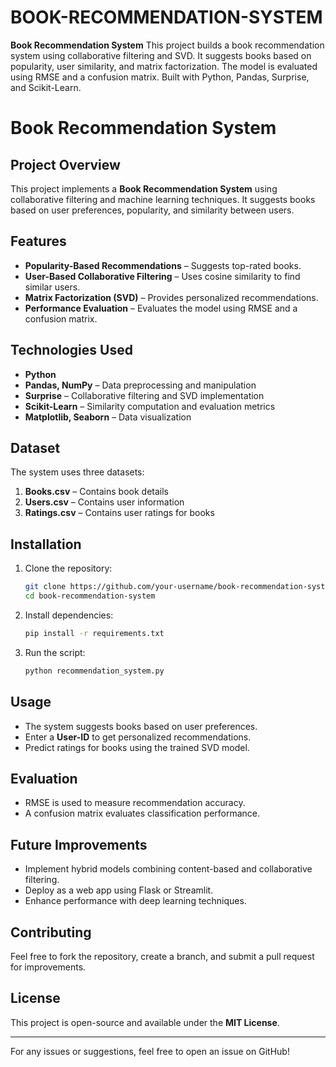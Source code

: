 # BOOK-RECOMMENDATION-SYSTEM
**Book Recommendation System**    This project builds a book recommendation system using collaborative filtering and SVD. It suggests books based on popularity, user similarity, and matrix factorization. The model is evaluated using RMSE and a confusion matrix. Built with Python, Pandas, Surprise, and Scikit-Learn.
# Book Recommendation System

## Project Overview
This project implements a **Book Recommendation System** using collaborative filtering and machine learning techniques. It suggests books based on user preferences, popularity, and similarity between users.

## Features
- **Popularity-Based Recommendations** – Suggests top-rated books.
- **User-Based Collaborative Filtering** – Uses cosine similarity to find similar users.
- **Matrix Factorization (SVD)** – Provides personalized recommendations.
- **Performance Evaluation** – Evaluates the model using RMSE and a confusion matrix.

## Technologies Used
- **Python**
- **Pandas, NumPy** – Data preprocessing and manipulation
- **Surprise** – Collaborative filtering and SVD implementation
- **Scikit-Learn** – Similarity computation and evaluation metrics
- **Matplotlib, Seaborn** – Data visualization

## Dataset
The system uses three datasets:
1. **Books.csv** – Contains book details
2. **Users.csv** – Contains user information
3. **Ratings.csv** – Contains user ratings for books

## Installation
1. Clone the repository:
   ```sh
   git clone https://github.com/your-username/book-recommendation-system.git
   cd book-recommendation-system
   ```
2. Install dependencies:
   ```sh
   pip install -r requirements.txt
   ```
3. Run the script:
   ```sh
   python recommendation_system.py
   ```

## Usage
- The system suggests books based on user preferences.
- Enter a **User-ID** to get personalized recommendations.
- Predict ratings for books using the trained SVD model.

## Evaluation
- RMSE is used to measure recommendation accuracy.
- A confusion matrix evaluates classification performance.

## Future Improvements
- Implement hybrid models combining content-based and collaborative filtering.
- Deploy as a web app using Flask or Streamlit.
- Enhance performance with deep learning techniques.

## Contributing
Feel free to fork the repository, create a branch, and submit a pull request for improvements.

## License
This project is open-source and available under the **MIT License**.

---

For any issues or suggestions, feel free to open an issue on GitHub!

